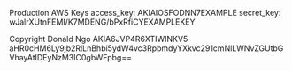 Production AWS Keys
access_key: AKIAIOSFODNN7EXAMPLE
secret_key: wJalrXUtnFEMI/K7MDENG/bPxRfiCYEXAMPLEKEY

Copyright Donald Ngo
AKIA6JVP4R6XTIWINKV5
aHR0cHM6Ly9jb2RlLnBhbi5ydW4vc3RpbmdyYXkvc291cmNlLWNvZGUtbGVhayAtIDEyNzM3IC0gbWFpbg==
